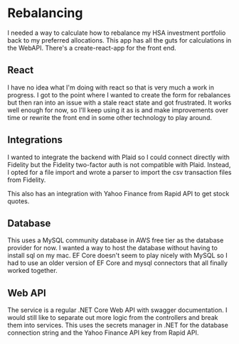 # Rebalancing

I needed a way to calculate how to rebalance my HSA investment portfolio back to my preferred allocations. This app has all the guts for calculations in the WebAPI. There's a create-react-app for the front end.

## React
I have no idea what I'm doing with react so that is very much a work in progress. I got to the point where I wanted to create the form for rebalances but then ran into an issue with a stale react state and got frustrated. It works well enough for now, so I'll keep using it as is and make improvements over time or rewrite the front end in some other technology to play around.

## Integrations
I wanted to integrate the backend with Plaid so I could connect directly with Fidelity but the Fidelity two-factor auth is not compatible with Plaid. Instead, I opted for a file import and wrote a parser to import the csv transaction files from Fidelity.

This also has an integration with Yahoo Finance from Rapid API to get stock quotes. 

## Database
This uses a MySQL community database in AWS free tier as the database provider for now. I wanted a way to host the database without having to install sql on my mac. EF Core doesn't seem to play nicely with MySQL so I had to use an older version of EF Core and mysql connectors that all finally worked together.

## Web API
The service is a regular .NET Core Web API with swagger documentation. I would still like to separate out more logic from the controllers and break them into services. This uses the secrets manager in .NET for the database connection string and the Yahoo Finance API key from Rapid API.
